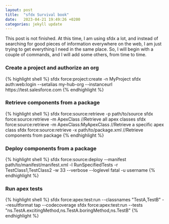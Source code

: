 ```yaml
---
layout: post
title:  "sfdx Survival book"
date:   2023-04-21 19:49:26 +0200
categories: jekyll update
---
```

This post is not finished. At this time, I am using sfdx a lot, and instead of searching for good pieces of information everywhere on the web, I am just trying to get everything I need in the same place. So, I will begin with a couple of commands, and I will add some others, from time to time. 

<h3>Create a project and authorize an org</h3>
{% highlight shell %}
sfdx force:project:create -n MyProject
sfdx auth:web:login --setalias my-hub-org --instanceurl https://test.salesforce.com
{% endhighlight %}

<h3>Retrieve components from a package</h3>
{% highlight shell %}
sfdx force:source:retrieve -p path/to/source
sfdx force:source:retrieve -m ApexClass     //Retrieve all apex classes
sfdx force:source:retrieve -m ApexClass:MyApexClass     //Retrieve a specific apex class
sfdx force:source:retrieve -x path/to/package.xml       //Retrieve components from package
{% endhighlight %}

<h3>Deploy components from a package</h3>
{% highlight shell %}
sfdx force:source:deploy --manifest path/to/manifest/manifest.xml -l RunSpecifiedTests -r TestClass1,TestClass2 -w 33 --verbose --loglevel fatal -u username
{% endhighlight %}

<h3>Run apex tests</h3>
{% highlight shell %}
sfdx force:apex:test:run --classnames "TestA,TestB" --resultformat tap --codecoverage
sfdx force:apex:test:run --tests "ns.TestA.excitingMethod,ns.TestA.boringMethod,ns.TestB"
{% endhighlight %}
